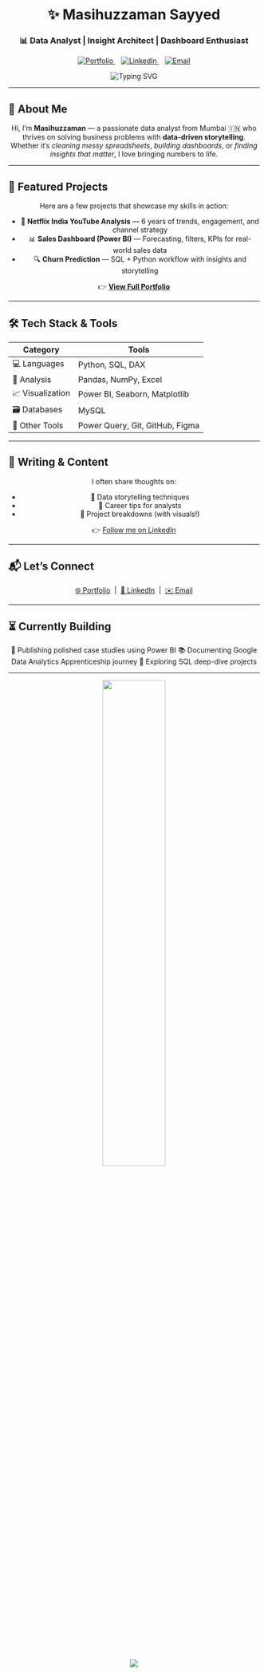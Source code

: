 <!-- Header -->
<h1 align="center">✨ Masihuzzaman Sayyed</h1>
<h3 align="center">📊 Data Analyst | Insight Architect | Dashboard Enthusiast</h3>

<!-- Buttons with spacing -->
<p align="center">
  <a href="https://masihuzzamansayyed.github.io" target="_blank">
    <img alt="Portfolio" src="https://img.shields.io/badge/🌐 Portfolio-View%20Now-blueviolet?style=for-the-badge&logo=google-chrome">
  </a>
  &nbsp;&nbsp;
  <a href="https://www.linkedin.com/in/masihuzzamansayyed/" target="_blank">
    <img alt="LinkedIn" src="https://img.shields.io/badge/🔗 LinkedIn-Connect-blue?style=for-the-badge&logo=linkedin">
  </a>
  &nbsp;&nbsp;
  <a href="mailto:masisayyedofficial@gmail.com" target="_blank">
    <img alt="Email" src="https://img.shields.io/badge/✉️ Email-Me-grey?style=for-the-badge&logo=gmail">
  </a>
</p>

<!-- Typing animation -->
<p align="center">
  <img src="https://readme-typing-svg.demolab.com?font=Fira+Code&pause=1000&color=0A66C2&center=true&vCenter=true&multiline=true&width=800&height=80&lines=Data+Analyst+from+Mumbai;Turning+Data+into+Decisions;Power+BI+%7C+SQL+%7C+Python+%7C+Storytelling" alt="Typing SVG" />
</p>

---

## 🧠 About Me
<p align="center">
Hi, I’m <strong>Masihuzzaman</strong> — a passionate data analyst from Mumbai 🇮🇳 who thrives on solving business problems with <strong>data-driven storytelling</strong>.  
Whether it’s <i>cleaning messy spreadsheets</i>, <i>building dashboards</i>, or <i>finding insights that matter</i>, I love bringing numbers to life.
</p>

---

## 🚀 Featured Projects
<p align="center">
  Here are a few projects that showcase my skills in action:
</p>

<ul align="center">
  <li>🎥 <strong>Netflix India YouTube Analysis</strong> — 6 years of trends, engagement, and channel strategy</li>
  <li>📊 <strong>Sales Dashboard (Power BI)</strong> — Forecasting, filters, KPIs for real-world sales data</li>
  <li>🔍 <strong>Churn Prediction</strong> — SQL + Python workflow with insights and storytelling</li>
</ul>

<p align="center">
👉 <a href="https://masihuzzamansayyed.github.io" target="_blank"><strong>View Full Portfolio</strong></a>
</p>

---

## 🛠️ Tech Stack & Tools
<p align="center">

| Category          | Tools |
|------------------|-------|
| 💻 Languages      | Python, SQL, DAX |
| 🧪 Analysis       | Pandas, NumPy, Excel |
| 📈 Visualization  | Power BI, Seaborn, Matplotlib |
| 🗃️ Databases       | MySQL |
| 🧰 Other Tools    | Power Query, Git, GitHub, Figma |

</p>

---

## 🧵 Writing & Content
<p align="center">
I often share thoughts on:
</p>

<ul align="center">
  <li>📌 Data storytelling techniques</li>
  <li>📌 Career tips for analysts</li>
  <li>📌 Project breakdowns (with visuals!)</li>
</ul>

<p align="center">
👉 <a href="https://www.linkedin.com/in/masihuzzamansayyed/" target="_blank">Follow me on LinkedIn</a>
</p>

---

## 📬 Let’s Connect
<p align="center">
  <a href="https://masihuzzamansayyed.github.io" target="_blank">🌐 Portfolio</a> &nbsp;|&nbsp;
  <a href="https://www.linkedin.com/in/masihuzzamansayyed/" target="_blank">💼 LinkedIn</a> &nbsp;|&nbsp;
  <a href="mailto:masisayyedofficial@gmail.com" target="_blank">✉️ Email</a>
</p>

---

## ⏳ Currently Building
<p align="center">
🚀 Publishing polished case studies using Power BI  
📚 Documenting Google Data Analytics Apprenticeship journey  
🧠 Exploring SQL deep-dive projects  
</p>

---

<!-- GitHub Stats -->
<p align="center">
  <img src="https://github-readme-stats.vercel.app/api?username=MasihuzzamanSayyed&show_icons=true&theme=radical&hide_border=true" width="50%" />
</p>

<!-- Profile views -->
<p align="center">
  <img src="https://komarev.com/ghpvc/?username=MasihuzzamanSayyed&label=Profile+Views&color=0A66C2&style=flat" />
</p>

